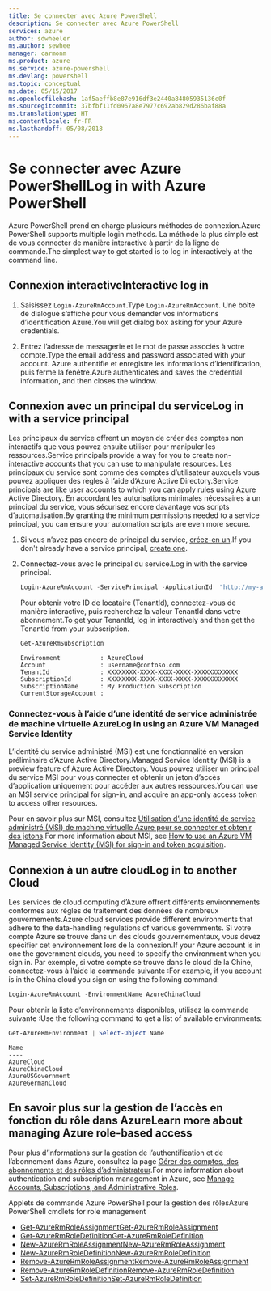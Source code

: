 ```yaml
---
title: Se connecter avec Azure PowerShell
description: Se connecter avec Azure PowerShell
services: azure
author: sdwheeler
ms.author: sewhee
manager: carmonm
ms.product: azure
ms.service: azure-powershell
ms.devlang: powershell
ms.topic: conceptual
ms.date: 05/15/2017
ms.openlocfilehash: 1af5aeffb8e87e916df3e2440a84805935136c0f
ms.sourcegitcommit: 37bfbf11fd0967a8e7977c692ab829d286baf88a
ms.translationtype: HT
ms.contentlocale: fr-FR
ms.lasthandoff: 05/08/2018
---
```

# <a name="log-in-with-azure-powershell"></a><span data-ttu-id="21bb1-103">Se connecter avec Azure PowerShell</span><span class="sxs-lookup"><span data-stu-id="21bb1-103">Log in with Azure PowerShell</span></span>

<span data-ttu-id="21bb1-104">Azure PowerShell prend en charge plusieurs méthodes de connexion.</span><span class="sxs-lookup"><span data-stu-id="21bb1-104">Azure PowerShell supports multiple login methods.</span></span> <span data-ttu-id="21bb1-105">La méthode la plus simple est de vous connecter de manière interactive à partir de la ligne de commande.</span><span class="sxs-lookup"><span data-stu-id="21bb1-105">The simplest way to get started is to log in interactively at the command line.</span></span>

## <a name="interactive-log-in"></a><span data-ttu-id="21bb1-106">Connexion interactive</span><span class="sxs-lookup"><span data-stu-id="21bb1-106">Interactive log in</span></span>

1. <span data-ttu-id="21bb1-107">Saisissez `Login-AzureRmAccount`.</span><span class="sxs-lookup"><span data-stu-id="21bb1-107">Type `Login-AzureRmAccount`.</span></span> <span data-ttu-id="21bb1-108">Une boîte de dialogue s’affiche pour vous demander vos informations d’identification Azure.</span><span class="sxs-lookup"><span data-stu-id="21bb1-108">You will get dialog box asking for your Azure credentials.</span></span>

2. <span data-ttu-id="21bb1-109">Entrez l’adresse de messagerie et le mot de passe associés à votre compte.</span><span class="sxs-lookup"><span data-stu-id="21bb1-109">Type the email address and password associated with your account.</span></span> <span data-ttu-id="21bb1-110">Azure authentifie et enregistre les informations d’identification, puis ferme la fenêtre.</span><span class="sxs-lookup"><span data-stu-id="21bb1-110">Azure authenticates and saves the credential information, and then closes the window.</span></span>

## <a name="log-in-with-a-service-principal"></a><span data-ttu-id="21bb1-111">Connexion avec un principal du service</span><span class="sxs-lookup"><span data-stu-id="21bb1-111">Log in with a service principal</span></span>

<span data-ttu-id="21bb1-112">Les principaux du service offrent un moyen de créer des comptes non interactifs que vous pouvez ensuite utiliser pour manipuler les ressources.</span><span class="sxs-lookup"><span data-stu-id="21bb1-112">Service principals provide a way for you to create non-interactive accounts that you can use to manipulate resources.</span></span> <span data-ttu-id="21bb1-113">Les principaux du service sont comme des comptes d’utilisateur auxquels vous pouvez appliquer des règles à l’aide d’Azure Active Directory.</span><span class="sxs-lookup"><span data-stu-id="21bb1-113">Service principals are like user accounts to which you can apply rules using Azure Active Directory.</span></span> <span data-ttu-id="21bb1-114">En accordant les autorisations minimales nécessaires à un principal du service, vous sécurisez encore davantage vos scripts d’automatisation.</span><span class="sxs-lookup"><span data-stu-id="21bb1-114">By granting the minimum permissions needed to a service principal, you can ensure your automation scripts are even more secure.</span></span>

1. <span data-ttu-id="21bb1-115">Si vous n’avez pas encore de principal du service, [créez-en un](create-azure-service-principal-azureps.md).</span><span class="sxs-lookup"><span data-stu-id="21bb1-115">If you don't already have a service principal, [create one](create-azure-service-principal-azureps.md).</span></span>

2. <span data-ttu-id="21bb1-116">Connectez-vous avec le principal du service.</span><span class="sxs-lookup"><span data-stu-id="21bb1-116">Log in with the service principal.</span></span>

    ```powershell
    Login-AzureRmAccount -ServicePrincipal -ApplicationId  "http://my-app" -Credential $pscredential -TenantId $tenantid
    ```

    <span data-ttu-id="21bb1-117">Pour obtenir votre ID de locataire (TenantId), connectez-vous de manière interactive, puis recherchez la valeur TenantId dans votre abonnement.</span><span class="sxs-lookup"><span data-stu-id="21bb1-117">To get your TenantId, log in interactively and then get the TenantId from your subscription.</span></span>

    ```powershell
    Get-AzureRmSubscription
    ```

    ```
    Environment           : AzureCloud
    Account               : username@contoso.com
    TenantId              : XXXXXXXX-XXXX-XXXX-XXXX-XXXXXXXXXXXX
    SubscriptionId        : XXXXXXXX-XXXX-XXXX-XXXX-XXXXXXXXXXXX
    SubscriptionName      : My Production Subscription
    CurrentStorageAccount :
    ```

### <a name="log-in-using-an-azure-vm-managed-service-identity"></a><span data-ttu-id="21bb1-118">Connectez-vous à l’aide d’une identité de service administrée de machine virtuelle Azure</span><span class="sxs-lookup"><span data-stu-id="21bb1-118">Log in using an Azure VM Managed Service Identity</span></span>

<span data-ttu-id="21bb1-119">L’identité du service administré (MSI) est une fonctionnalité en version préliminaire d’Azure Active Directory.</span><span class="sxs-lookup"><span data-stu-id="21bb1-119">Managed Service Identity (MSI) is a preview feature of Azure Active Directory.</span></span> <span data-ttu-id="21bb1-120">Vous pouvez utiliser un principal du service MSI pour vous connecter et obtenir un jeton d’accès d’application uniquement pour accéder aux autres ressources.</span><span class="sxs-lookup"><span data-stu-id="21bb1-120">You can use an MSI service principal for sign-in, and acquire an app-only access token to access other resources.</span></span>

<span data-ttu-id="21bb1-121">Pour en savoir plus sur MSI, consultez [Utilisation d’une identité de service administré (MSI) de machine virtuelle Azure pour se connecter et obtenir des jetons](/azure/active-directory/msi-how-to-get-access-token-using-msi).</span><span class="sxs-lookup"><span data-stu-id="21bb1-121">For more information about MSI, see [How to use an Azure VM Managed Service Identity (MSI) for sign-in and token acquisition](/azure/active-directory/msi-how-to-get-access-token-using-msi).</span></span>

## <a name="log-in-to-another-cloud"></a><span data-ttu-id="21bb1-122">Connexion à un autre cloud</span><span class="sxs-lookup"><span data-stu-id="21bb1-122">Log in to another Cloud</span></span>

<span data-ttu-id="21bb1-123">Les services de cloud computing d’Azure offrent différents environnements conformes aux règles de traitement des données de nombreux gouvernements.</span><span class="sxs-lookup"><span data-stu-id="21bb1-123">Azure cloud services provide different environments that adhere to the data-handling regulations of various governments.</span></span> <span data-ttu-id="21bb1-124">Si votre compte Azure se trouve dans un des clouds gouvernementaux, vous devez spécifier cet environnement lors de la connexion.</span><span class="sxs-lookup"><span data-stu-id="21bb1-124">If your Azure account is in one the government clouds, you need to specify the environment when you sign in.</span></span> <span data-ttu-id="21bb1-125">Par exemple, si votre compte se trouve dans le cloud de la Chine, connectez-vous à l’aide la commande suivante :</span><span class="sxs-lookup"><span data-stu-id="21bb1-125">For example, if you account is in the China cloud you sign on using the following command:</span></span>

```powershell
Login-AzureRmAccount -EnvironmentName AzureChinaCloud
```

<span data-ttu-id="21bb1-126">Pour obtenir la liste d’environnements disponibles, utilisez la commande suivante :</span><span class="sxs-lookup"><span data-stu-id="21bb1-126">Use the following command to get a list of available environments:</span></span>

```powershell
Get-AzureRmEnvironment | Select-Object Name
```

```
Name
----
AzureCloud
AzureChinaCloud
AzureUSGovernment
AzureGermanCloud
```

## <a name="learn-more-about-managing-azure-role-based-access"></a><span data-ttu-id="21bb1-127">En savoir plus sur la gestion de l’accès en fonction du rôle dans Azure</span><span class="sxs-lookup"><span data-stu-id="21bb1-127">Learn more about managing Azure role-based access</span></span>

<span data-ttu-id="21bb1-128">Pour plus d’informations sur la gestion de l’authentification et de l’abonnement dans Azure, consultez la page [Gérer des comptes, des abonnements et des rôles d’administrateur](/azure/active-directory/role-based-access-control-configure).</span><span class="sxs-lookup"><span data-stu-id="21bb1-128">For more information about authentication and subscription management in Azure, see [Manage Accounts, Subscriptions, and Administrative Roles](/azure/active-directory/role-based-access-control-configure).</span></span>

<span data-ttu-id="21bb1-129">Applets de commande Azure PowerShell pour la gestion des rôles</span><span class="sxs-lookup"><span data-stu-id="21bb1-129">Azure PowerShell cmdlets for role management</span></span>

* [<span data-ttu-id="21bb1-130">Get-AzureRmRoleAssignment</span><span class="sxs-lookup"><span data-stu-id="21bb1-130">Get-AzureRmRoleAssignment</span></span>](/powershell/module/AzureRM.Resources/Get-AzureRmRoleAssignment)
* [<span data-ttu-id="21bb1-131">Get-AzureRmRoleDefinition</span><span class="sxs-lookup"><span data-stu-id="21bb1-131">Get-AzureRmRoleDefinition</span></span>](/powershell/module/AzureRM.Resources/Get-AzureRmRoleDefinition)
* [<span data-ttu-id="21bb1-132">New-AzureRmRoleAssignment</span><span class="sxs-lookup"><span data-stu-id="21bb1-132">New-AzureRmRoleAssignment</span></span>](/powershell/module/AzureRM.Resources/New-AzureRmRoleAssignment)
* [<span data-ttu-id="21bb1-133">New-AzureRmRoleDefinition</span><span class="sxs-lookup"><span data-stu-id="21bb1-133">New-AzureRmRoleDefinition</span></span>](/powershell/module/AzureRM.Resources/New-AzureRmRoleDefinition)
* [<span data-ttu-id="21bb1-134">Remove-AzureRmRoleAssignment</span><span class="sxs-lookup"><span data-stu-id="21bb1-134">Remove-AzureRmRoleAssignment</span></span>](/powershell/module/AzureRM.Resources/Remove-AzureRmRoleAssignment)
* [<span data-ttu-id="21bb1-135">Remove-AzureRmRoleDefinition</span><span class="sxs-lookup"><span data-stu-id="21bb1-135">Remove-AzureRmRoleDefinition</span></span>](/powershell/module/AzureRM.Resources/Remove-AzureRmRoleDefinition)
* [<span data-ttu-id="21bb1-136">Set-AzureRmRoleDefinition</span><span class="sxs-lookup"><span data-stu-id="21bb1-136">Set-AzureRmRoleDefinition</span></span>](/powershell/moduel/AzureRM.Resources/Set-AzureRmRoleDefinition)

